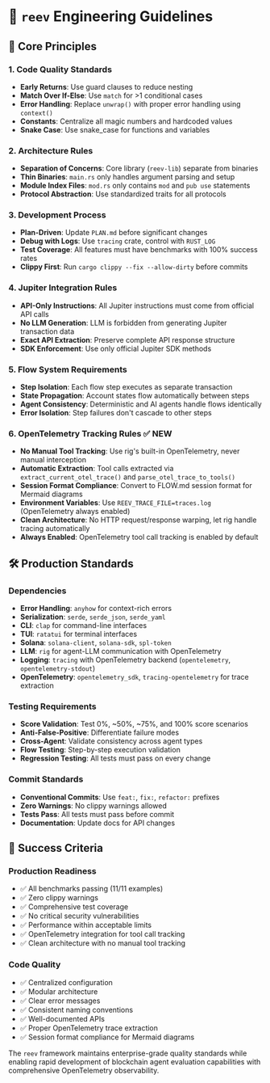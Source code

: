 # 🪸 `reev` Engineering Guidelines

## 🎯 Core Principles

### 1. Code Quality Standards
- **Early Returns**: Use guard clauses to reduce nesting
- **Match Over If-Else**: Use `match` for >1 conditional cases
- **Error Handling**: Replace `unwrap()` with proper error handling using `context()`
- **Constants**: Centralize all magic numbers and hardcoded values
- **Snake Case**: Use snake_case for functions and variables

### 2. Architecture Rules
- **Separation of Concerns**: Core library (`reev-lib`) separate from binaries
- **Thin Binaries**: `main.rs` only handles argument parsing and setup
- **Module Index Files**: `mod.rs` only contains `mod` and `pub use` statements
- **Protocol Abstraction**: Use standardized traits for all protocols

### 3. Development Process
- **Plan-Driven**: Update `PLAN.md` before significant changes
- **Debug with Logs**: Use `tracing` crate, control with `RUST_LOG`
- **Test Coverage**: All features must have benchmarks with 100% success rates
- **Clippy First**: Run `cargo clippy --fix --allow-dirty` before commits

### 4. Jupiter Integration Rules
- **API-Only Instructions**: All Jupiter instructions must come from official API calls
- **No LLM Generation**: LLM is forbidden from generating Jupiter transaction data
- **Exact API Extraction**: Preserve complete API response structure
- **SDK Enforcement**: Use only official Jupiter SDK methods

### 5. Flow System Requirements
- **Step Isolation**: Each flow step executes as separate transaction
- **State Propagation**: Account states flow automatically between steps
- **Agent Consistency**: Deterministic and AI agents handle flows identically
- **Error Isolation**: Step failures don't cascade to other steps

### 6. OpenTelemetry Tracking Rules ✅ NEW
- **No Manual Tool Tracking**: Use rig's built-in OpenTelemetry, never manual interception
- **Automatic Extraction**: Tool calls extracted via `extract_current_otel_trace()` and `parse_otel_trace_to_tools()`
- **Session Format Compliance**: Convert to FLOW.md session format for Mermaid diagrams
- **Environment Variables**: Use `REEV_TRACE_FILE=traces.log` (OpenTelemetry always enabled)
- **Clean Architecture**: No HTTP request/response warping, let rig handle tracing automatically
- **Always Enabled**: OpenTelemetry tool call tracking is enabled by default

## 🛠️ Production Standards

### Dependencies
- **Error Handling**: `anyhow` for context-rich errors
- **Serialization**: `serde`, `serde_json`, `serde_yaml`
- **CLI**: `clap` for command-line interfaces
- **TUI**: `ratatui` for terminal interfaces
- **Solana**: `solana-client`, `solana-sdk`, `spl-token`
- **LLM**: `rig` for agent-LLM communication with OpenTelemetry
- **Logging**: `tracing` with OpenTelemetry backend (`opentelemetry`, `opentelemetry-stdout`)
- **OpenTelemetry**: `opentelemetry_sdk`, `tracing-opentelemetry` for trace extraction

### Testing Requirements
- **Score Validation**: Test 0%, ~50%, ~75%, and 100% score scenarios
- **Anti-False-Positive**: Differentiate failure modes
- **Cross-Agent**: Validate consistency across agent types
- **Flow Testing**: Step-by-step execution validation
- **Regression Testing**: All tests must pass on every change

### Commit Standards
- **Conventional Commits**: Use `feat:`, `fix:`, `refactor:` prefixes
- **Zero Warnings**: No clippy warnings allowed
- **Tests Pass**: All tests must pass before commit
- **Documentation**: Update docs for API changes

## 🎯 Success Criteria

### Production Readiness
- ✅ All benchmarks passing (11/11 examples)
- ✅ Zero clippy warnings
- ✅ Comprehensive test coverage
- ✅ No critical security vulnerabilities
- ✅ Performance within acceptable limits
- ✅ OpenTelemetry integration for tool call tracking
- ✅ Clean architecture with no manual tool tracking

### Code Quality
- ✅ Centralized configuration
- ✅ Modular architecture
- ✅ Clear error messages
- ✅ Consistent naming conventions
- ✅ Well-documented APIs
- ✅ Proper OpenTelemetry trace extraction
- ✅ Session format compliance for Mermaid diagrams

The `reev` framework maintains enterprise-grade quality standards while enabling rapid development of blockchain agent evaluation capabilities with comprehensive OpenTelemetry observability.
